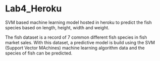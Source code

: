 # Lab4_Heroku

SVM based machine learning model hosted in heroku to predict the fish species based on length, height, width and weight.

The fish dataset is a record of 7 common different fish species in fish market sales. 
With this dataset, a predictive model is build using the SVM (Support Vector MAchines) machine learning algorithm data and the species of fish can be predicted.

